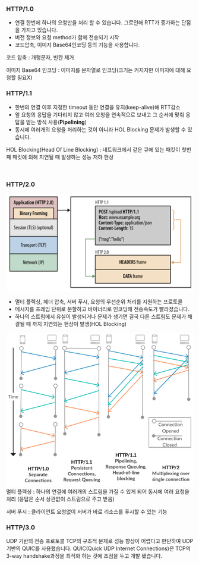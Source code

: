 ### HTTP/1.0
- 연결 한번에 하나의 요청만을 처리 할 수 있습니다. 그로인해 RTT가 증가하는 단점을 가지고 있습니다.
- 버전 정보와 요청 method가 함께 전송되기 시작
- 코드압축, 이미지 Base64인코딩 등의 기능을 사용합니다.

코드 압축 : 개행문자, 빈칸 제거

이미지 Base64 인코딩 : 이미지를 문자열로 인코딩(크기는 커지지만 이미지에 대해 요청할 필요X)

### HTTP/1.1
- 한번의 연결 이후 지정한 timeout 동안 연결을 유지(keep-alive)해 RTT감소
- 앞 요청의 응답을 기다리지 않고 여러 요청을 연속적으로 보내고 그 순서에 맞춰 응답을 받는 방식 사용(**Pipelining**)
- 동시에 여러개의 요청을 처리하는 것이 아니라 HOL Blocking 문제가 발생할 수 있습니다.

HOL Blocking(Head Of Line Blocking) : 네트워크에서 같은 큐에 있는 패킷이 첫번째 패킷에 의해 지연될 때 발생하는 성능 저하 현상

<br>


### HTTP/2.0
![http2.0](../image/http2.0.png)
- 멀티 플렉싱, 헤더 압축, 서버 푸시, 요청의 우선순위 처리를 지원하는 프로토콜
- 메시지를 프레임 단위로 분할하고 바이너리로 인코딩해 전송속도가 빨라졌습니다.
- 하나의 스트림에서 유실이 발생되거나 문제가 생기면 결국 다른 스트림도 문제가 해결될 때 까지 지연되는 현상이 발생(HOL Blocking)

![multiplexed_stream](../image/multiplexed_stream.png)
멀티 플렉싱 : 하나의 연결에 여러개의 스트림을 가질 수 있게 되어 동시에 여러 요청을 처리
(응답은 순서 상관없이 스트림으로 주고 받음)

서버 푸시 : 클라이언트 요청없이 서버가 바로 리소스를 푸시할 수 있는 기능

### HTTP/3.0
UDP 기반의 전송 프로토콜
TCP의 구조적 문제로 성능 향상이 어렵다고 판단하여 UDP 기반의 QUIC를 사용했습니다.
QUIC(Quick UDP Internet Connections)은 TCP의 3-way handshake과정을 최적화 하는 것에 초점을 두고 개발 됐습니다.
